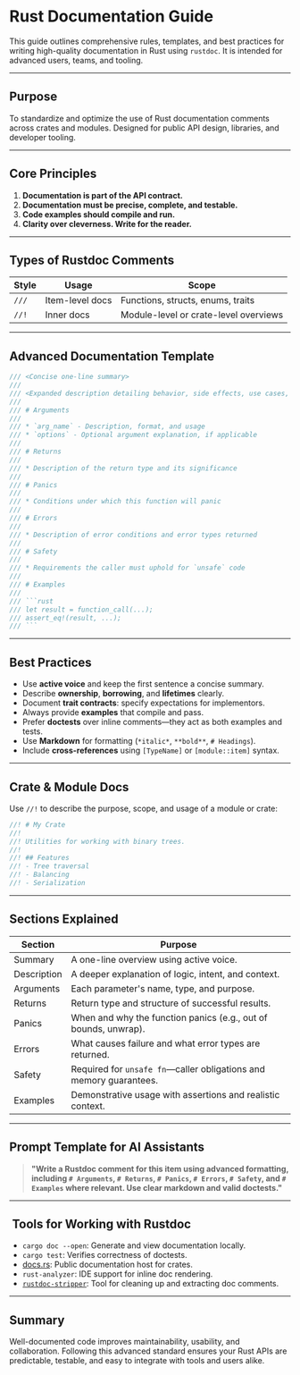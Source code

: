 #  Rust Documentation Guide

This guide outlines comprehensive rules, templates, and best practices for writing high-quality documentation in Rust using `rustdoc`. It is intended for advanced users, teams, and tooling.

---

## Purpose

To standardize and optimize the use of Rust documentation comments across crates and modules. Designed for public API design, libraries, and developer tooling.

---

## Core Principles

1. **Documentation is part of the API contract.**
2. **Documentation must be precise, complete, and testable.**
3. **Code examples should compile and run.**
4. **Clarity over cleverness. Write for the reader.**

---

## Types of Rustdoc Comments

| Style | Usage | Scope |
|-------|-------|-------|
| `///` | Item-level docs | Functions, structs, enums, traits |
| `//!` | Inner docs | Module-level or crate-level overviews |

---

## Advanced Documentation Template

```rust
/// <Concise one-line summary>
///
/// <Expanded description detailing behavior, side effects, use cases, or rationale.>
///
/// # Arguments
///
/// * `arg_name` - Description, format, and usage
/// * `options` - Optional argument explanation, if applicable
///
/// # Returns
///
/// * Description of the return type and its significance
///
/// # Panics
///
/// * Conditions under which this function will panic
///
/// # Errors
///
/// * Description of error conditions and error types returned
///
/// # Safety
///
/// * Requirements the caller must uphold for `unsafe` code
///
/// # Examples
///
/// ```rust
/// let result = function_call(...);
/// assert_eq!(result, ...);
/// ```
```

---

## Best Practices

- Use **active voice** and keep the first sentence a concise summary.
- Describe **ownership**, **borrowing**, and **lifetimes** clearly.
- Document **trait contracts**: specify expectations for implementors.
- Always provide **examples** that compile and pass.
- Prefer **doctests** over inline comments—they act as both examples and tests.
- Use **Markdown** for formatting (`*italic*`, `**bold**`, `# Headings`).
- Include **cross-references** using `[TypeName]` or `[module::item]` syntax.

---

## Crate & Module Docs

Use `//!` to describe the purpose, scope, and usage of a module or crate:

```rust
//! # My Crate
//!
//! Utilities for working with binary trees.
//!
//! ## Features
//! - Tree traversal
//! - Balancing
//! - Serialization
```

---

## Sections Explained

| Section     | Purpose                                                                 |
|-------------|-------------------------------------------------------------------------|
| Summary     | A one-line overview using active voice.                                |
| Description | A deeper explanation of logic, intent, and context.                    |
| Arguments   | Each parameter's name, type, and purpose.                              |
| Returns     | Return type and structure of successful results.                       |
| Panics      | When and why the function panics (e.g., out of bounds, unwrap).        |
| Errors      | What causes failure and what error types are returned.                 |
| Safety      | Required for `unsafe fn`—caller obligations and memory guarantees.     |
| Examples    | Demonstrative usage with assertions and realistic context.             |

---

## Prompt Template for AI Assistants

> **"Write a Rustdoc comment for this item using advanced formatting, including `# Arguments`, `# Returns`, `# Panics`, `# Errors`, `# Safety`, and `# Examples` where relevant. Use clear markdown and valid doctests."**

---

## ️ Tools for Working with Rustdoc

- `cargo doc --open`: Generate and view documentation locally.
- `cargo test`: Verifies correctness of doctests.
- [docs.rs](https://docs.rs): Public documentation host for crates.
- `rust-analyzer`: IDE support for inline doc rendering.
- [`rustdoc-stripper`](https://github.com/gtk-rs/rustdoc-stripper): Tool for cleaning up and extracting doc comments.

---

## Summary

Well-documented code improves maintainability, usability, and collaboration. Following this advanced standard ensures your Rust APIs are predictable, testable, and easy to integrate with tools and users alike.

